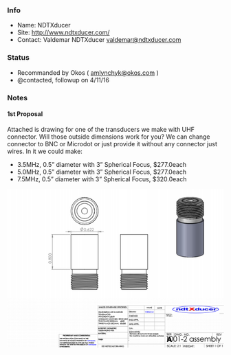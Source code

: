 ### Info

* Name: NDTXducer
* Site: http://www.ndtxducer.com/
* Contact: Valdemar NDTXducer <valdemar@ndtxducer.com>

### Status

* Recommanded by Okos ( amlynchyk@okos.com )
* @contacted, followup on 4/11/16

### Notes
 
#### 1st Proposal

Attached is drawing for one of the transducers we make with UHF connector.
Will those outside dimensions work for you? We can change connector to BNC or Microdot or just provide it without any connector just wires.
In it we could make:

* 3.5MHz, 0.5” diameter with 3” Spherical Focus,     $277.0each
* 5.0MHz, 0.5” diameter with 3” Spherical Focus,     $277.0each
* 7.5MHz, 0.5” diameter with 3” Spherical Focus,     $320.0each

![](/cletus/suppliers/ndtx/schema.png)

